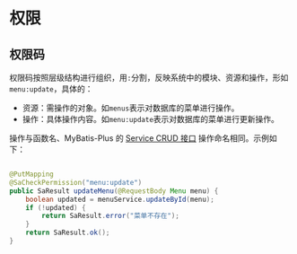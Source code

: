 # 权限

## 权限码

权限码按照层级结构进行组织，用`:`分割，反映系统中的模块、资源和操作，形如`menu:update`，具体的：

- 资源：需操作的对象。如`menus`表示对数据库的菜单进行操作。
- 操作：具体操作内容。如`menu:update`表示对数据库的菜单进行更新操作。

操作与函数名、MyBatis-Plus 的 [Service CRUD 接口](https://baomidou.com/pages/49cc81/#service-crud-%E6%8E%A5%E5%8F%A3)
操作命名相同。示例如下：

```java

@PutMapping
@SaCheckPermission("menu:update")
public SaResult updateMenu(@RequestBody Menu menu) {
    boolean updated = menuService.updateById(menu);
    if (!updated) {
        return SaResult.error("菜单不存在");
    }
    return SaResult.ok();
}
```